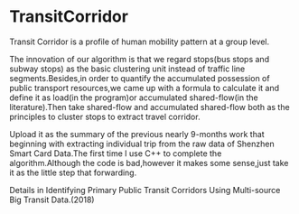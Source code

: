 # TransitCorridor
Transit Corridor is a profile of human mobility pattern at a group level.

The innovation of our algorithm is that we regard stops(bus stops and subway stops) as the basic clustering unit instead of traffic line segments.Besides,in order to quantify the accumulated possession of public transport resources,we came up with a formula to calculate it and define it as load(in the program)or accumulated shared-flow(in the literature).Then take shared-flow and accumulated shared-flow both as the principles to cluster stops to extract travel corridor.

Upload it as the summary of the previous nearly 9-months work that beginning with extracting individual trip from the raw data of Shenzhen Smart Card Data.The first time I use C++ to complete the algorithm.Although the code is bad,however it makes some sense,just take it as the little step that forwarding.

Details in Identifying Primary Public Transit Corridors Using Multi-source Big Transit Data.(2018)
